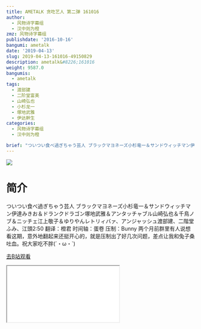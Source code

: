 ```yaml
---
title: AMETALK 贪吃艺人 第二弹 161016
author:
  - 风物诗字幕组
  - 汉中则为橙
zmz: 风物诗字幕组
publishdate: '2016-10-16'
bangumi: ametalk
date: '2019-04-13'
slug: 2019-04-13-161016-49150829
description: ametalk&#8226;161016
weight: 9587.0
bangumis:
  - ametalk
tags:
  - 渡部建
  - 二阶堂富美
  - 山崎弘也
  - 小杉龙一
  - 塚地武雅
  - 伊达幹生
categories:
  - 风物诗字幕组
  - 汉中则为橙

brief: "ついつい食べ過ぎちゃう芸人 ブラックマヨネーズ小杉竜一＆サンドウィッチマン伊達みきお＆ドランクドラゴン塚地武雅＆アンタッチャブル山崎弘也＆千鳥ノブ＆ニッチェ江上敬子＆ゆりやんレトリィバァ、アンジャッシュ渡部建、二階堂ふみ、江頭2:50 翻译：橙君 时间轴：蛋卷 压制：Bunny 两个月前群里有人说想看这期，意外地翻起来还挺开心的，就是压制出了好几次问题，差点让我和兔子桑吐血。祝大家吃不胖(´・ω・`)"
---
```

![](https://raw.githubusercontent.com/tcgriffith/owaraisite/master/static/tmpimg/EiIuijW.jpg)
# 简介  
ついつい食べ過ぎちゃう芸人
ブラックマヨネーズ小杉竜一＆サンドウィッチマン伊達みきお＆ドランクドラゴン塚地武雅＆アンタッチャブル山崎弘也＆千鳥ノブ＆ニッチェ江上敬子＆ゆりやんレトリィバァ、アンジャッシュ渡部建、二階堂ふみ、江頭2:50
翻译：橙君 时间轴：蛋卷 压制：Bunny
两个月前群里有人说想看这期，意外地翻起来还挺开心的，就是压制出了好几次问题，差点让我和兔子桑吐血。祝大家吃不胖(´・ω・`)  

[去B站观看](https://www.bilibili.com/video/av49150829/)
<div class ="resp-container"><iframe class="testiframe" src="//player.bilibili.com/player.html?aid=49150829"", scrolling="no", allowfullscreen="true" > </iframe></div> 
